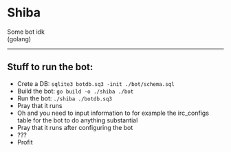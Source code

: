 # Shiba  
  
Some bot idk  
(golang)  
  
---
## Stuff to run the bot:  
 - Crete a DB: `sqlite3 botdb.sq3 -init ./bot/schema.sql`
 - Build the bot: `go build -o ./shiba ./bot`  
 - Run the bot: `./shiba ./botdb.sq3`  
 - Pray that it runs
 - Oh and you need to input information to for example the irc_configs table for the bot to do anything substantial
 - Pray that it runs after configuring the bot
 - ???
 - Profit
